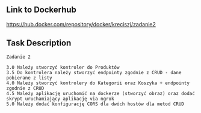 Link to Dockerhub
---
https://hub.docker.com/repository/docker/kreciszj/zadanie2



Task Description
---
```plaintext
Zadanie 2

3.0 Należy stworzyć kontroler do Produktów
3.5 Do kontrolera należy stworzyć endpointy zgodnie z CRUD - dane
pobierane z listy
4.0 Należy stworzyć kontrolery do Kategorii oraz Koszyka + endpointy
zgodnie z CRUD
4.5 Należy aplikację uruchomić na dockerze (stworzyć obraz) oraz dodać
skrypt uruchamiający aplikację via ngrok
5.0 Należy dodać konfigurację CORS dla dwóch hostów dla metod CRUD
```